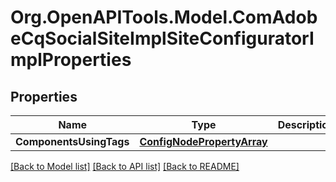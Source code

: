 # Org.OpenAPITools.Model.ComAdobeCqSocialSiteImplSiteConfiguratorImplProperties
## Properties

Name | Type | Description | Notes
------------ | ------------- | ------------- | -------------
**ComponentsUsingTags** | [**ConfigNodePropertyArray**](ConfigNodePropertyArray.md) |  | [optional] 

[[Back to Model list]](../README.md#documentation-for-models) [[Back to API list]](../README.md#documentation-for-api-endpoints) [[Back to README]](../README.md)


